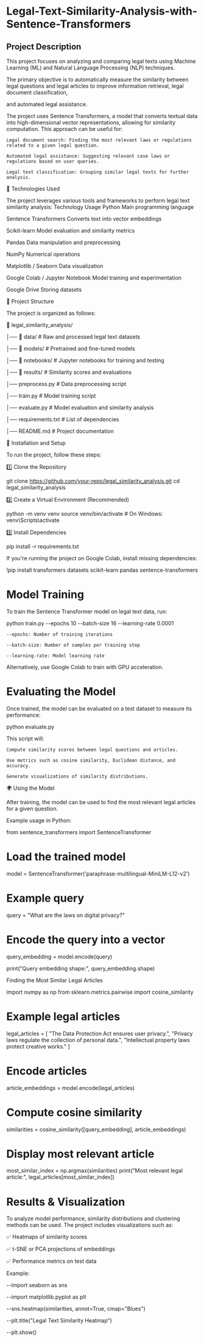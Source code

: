# Legal-Text-Similarity-Analysis-with-Sentence-Transformers

##  Project Description

This project focuses on analyzing and comparing legal texts using Machine Learning (ML) and Natural Language Processing (NLP) techniques. 

The primary objective is to automatically measure the similarity between legal questions and legal articles to improve information retrieval, legal document classification,

and automated legal assistance.

The project uses Sentence Transformers, a model that converts textual data into high-dimensional vector representations, allowing for similarity computation. This approach can be useful for:

    Legal document search: Finding the most relevant laws or regulations related to a given legal question.

    Automated legal assistance: Suggesting relevant case laws or regulations based on user queries.
    
    Legal text classification: Grouping similar legal texts for further analysis.

🚀 Technologies Used

The project leverages various tools and frameworks to perform legal text similarity analysis:
Technology	Usage
Python	Main programming language

Sentence Transformers	Converts text into vector embeddings

Scikit-learn	Model evaluation and similarity metrics

Pandas	Data manipulation and preprocessing

NumPy	Numerical operations

Matplotlib / Seaborn	Data visualization

Google Colab / Jupyter Notebook	Model training and experimentation

Google Drive	Storing datasets


📂 Project Structure

The project is organized as follows:

📁 legal_similarity_analysis/

│── 📂 data/               # Raw and processed legal text datasets

│── 📂 models/             # Pretrained and fine-tuned models

│── 📂 notebooks/          # Jupyter notebooks for training and testing

│── 📂 results/            # Similarity scores and evaluations

│── preprocess.py         # Data preprocessing script

│── train.py              # Model training script

│── evaluate.py           # Model evaluation and similarity analysis

│── requirements.txt      # List of dependencies

│── README.md             # Project documentation

🔧 Installation and Setup

To run the project, follow these steps:

1️⃣ Clone the Repository

git clone https://github.com/your-repo/legal_similarity_analysis.git
cd legal_similarity_analysis

2️⃣ Create a Virtual Environment (Recommended)

python -m venv venv
source venv/bin/activate  # On Windows: venv\Scripts\activate

3️⃣ Install Dependencies

pip install -r requirements.txt

If you're running the project on Google Colab, install missing dependencies:

!pip install transformers datasets scikit-learn pandas sentence-transformers

# Model Training

To train the Sentence Transformer model on legal text data, run:

python train.py --epochs 10 --batch-size 16 --learning-rate 0.0001

    --epochs: Number of training iterations
    
    --batch-size: Number of samples per training step
    
    --learning-rate: Model learning rate

Alternatively, use Google Colab to train with GPU acceleration.

# Evaluating the Model

Once trained, the model can be evaluated on a test dataset to measure its performance:

python evaluate.py

This script will:

    Compute similarity scores between legal questions and articles.
    
    Use metrics such as cosine similarity, Euclidean distance, and accuracy.
    
    Generate visualizations of similarity distributions.

🌍 Using the Model

After training, the model can be used to find the most relevant legal articles for a given question.

Example usage in Python:

from sentence_transformers import SentenceTransformer

# Load the trained model

model = SentenceTransformer('paraphrase-multilingual-MiniLM-L12-v2')

# Example query

query = "What are the laws on digital privacy?"

# Encode the query into a vector

query_embedding = model.encode(query)

print("Query embedding shape:", query_embedding.shape)

Finding the Most Similar Legal Articles

import numpy as np
from sklearn.metrics.pairwise import cosine_similarity

# Example legal articles

legal_articles = [
    "The Data Protection Act ensures user privacy.",
    "Privacy laws regulate the collection of personal data.",
    "Intellectual property laws protect creative works."
]

# Encode articles
article_embeddings = model.encode(legal_articles)

# Compute cosine similarity
similarities = cosine_similarity([query_embedding], article_embeddings)

# Display most relevant article
most_similar_index = np.argmax(similarities)
print("Most relevant legal article:", legal_articles[most_similar_index])

#  Results & Visualization

To analyze model performance, similarity distributions and clustering methods can be used. The project includes visualizations such as:

✅ Heatmaps of similarity scores

✅ t-SNE or PCA projections of embeddings

✅ Performance metrics on test data

Example:

--import seaborn as sns

--import matplotlib.pyplot as plt

--sns.heatmap(similarities, annot=True, cmap="Blues")

--plt.title("Legal Text Similarity Heatmap")

--plt.show()




